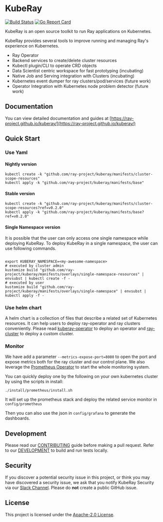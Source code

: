 # KubeRay

[![Build Status](https://github.com/ray-project/kuberay/workflows/Go-build-and-test/badge.svg)](https://github.com/ray-project/kuberay/actions)
[![Go Report Card](https://goreportcard.com/badge/github.com/ray-project/kuberay)](https://goreportcard.com/report/github.com/ray-project/kuberay)

KubeRay is an open source toolkit to run Ray applications on Kubernetes.

KubeRay provides several tools to improve running and managing Ray's experience on Kubernetes.

- Ray Operator
- Backend services to create/delete cluster resources
- Kubectl plugin/CLI to operate CRD objects
- Data Scientist centric workspace for fast prototyping (incubating)
- Native Job and Serving integration with Clusters (incubating)
- Kubernetes event dumper for ray clusters/pod/services (future work)
- Operator Integration with Kubernetes node problem detector (future work)

## Documentation

You can view detailed documentation and guides at [https://ray-project.github.io/kuberay/](https://ray-project.github.io/kuberay/)

## Quick Start

### Use Yaml

#### Nightly version

```
kubectl create -k "github.com/ray-project/kuberay/manifests/cluster-scope-resources"
kubectl apply -k "github.com/ray-project/kuberay/manifests/base"
```

#### Stable version

```
kubectl create -k "github.com/ray-project/kuberay/manifests/cluster-scope-resources?ref=v0.2.0"
kubectl apply -k "github.com/ray-project/kuberay/manifests/base?ref=v0.2.0"
```

#### Single Namespace version

It is possible that the user can only access one single namespace while deploying KubeRay. To deploy KubeRay in a single namespace, the user
can use following commands.

```

export KUBERAY_NAMESPACE=<my-awesome-namespace>
# executed by cluster admin
kustomize build "github.com/ray-project/kuberay/manifests/overlays/single-namespace-resources" | envsubst | kubectl create -f -
# executed by user
kustomize build "github.com/ray-project/kuberay/manifests/overlays/single-namespace" | envsubst | kubectl apply -f -

```

### Use helm chart

A helm chart is a collection of files that describe a related set of Kubernetes resources. It can help users to deploy ray-operator and ray clusters conveniently.
Please read [kuberay-operator](helm-chart/kuberay-operator/README.md) to deploy an operator and [ray-cluster](helm-chart/ray-cluster/README.md) to deploy a custom cluster.

### Monitor

We have add a parameter `--metrics-expose-port=8080` to open the port and expose metrics both for the ray cluster and our control plane. We also leverage the [Prometheus Operator](https://github.com/prometheus-operator/prometheus-operator) to start the whole monitoring system.

You can quickly deploy one by the following on your own kubernetes cluster by using the scripts in install:
```shell
./install/prometheus/install.sh
```
It will set up the prometheus stack and deploy the related service monitor in `config/prometheus`

Then you can also use the json in `config/grafana` to generate the dashboards.

## Development

Please read our [CONTRIBUTING](CONTRIBUTING.md) guide before making a pull request. Refer to our [DEVELOPMENT](./ray-operator/DEVELOPMENT.md) to build and run tests locally.

## Security

If you discover a potential security issue in this project, or think you may
have discovered a security issue, we ask that you notify KubeRay Security via our
[Slack Channel](https://ray-distributed.slack.com/archives/C02GFQ82JPM).
Please do **not** create a public GitHub issue.

## License

This project is licensed under the [Apache-2.0 License](LICENSE).
